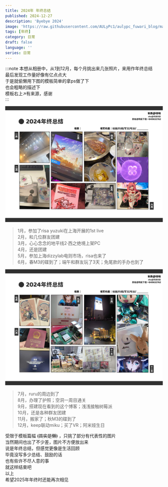 ```yaml
---
title: 2024年 年终总结
published: 2024-12-27
description: 'Byebye 2024'
image: 'https://raw.githubusercontent.com/AULyPc1/aulypc_fuwari_blog/main/picture/mypic/data/2024_year-end_summary/amiya_birthday.webp'
tags: [年终]
category: 日常
draft: false
language: ''
series: 日常
---
```


:::note
本想从相册中，从1到12月，每个月挑出来几张照片，来用作年终总结  
最后发现工作量好像有亿点点大  
于是就偷懒用下图的模板简单的拿ps做了下  
也会粗略的描述下  
模板右上↗有来源，感谢  
:::
  
![](https://raw.githubusercontent.com/AULyPc1/aulypc_fuwari_blog/main/picture/mypic/data/2024_year-end_summary/0.webp)  
  
> 1月，参加了risa yuzuki在上海开展的1st live  
> 2月，和几位群友团建  
> 3月，心心念念的地平线2·西之绝境上架PC  
> 4月，还是团建  
> 5月，参加上海dizzylab电则市场，risa也来了  
> 6月，春M3的碟到了；端午和群友玩了3天；免尾款的手办也到了  
  
![](https://raw.githubusercontent.com/AULyPc1/aulypc_fuwari_blog/main/picture/mypic/data/2024_year-end_summary/1.webp)  
  
> 7月，ruru的周边到了  
> 8月，办理了护照；空洞一周目通关  
> 9月，搭建现在看到的这个博客；浅浅接触树莓派  
> 10月，还是各种群友团建  
> 11月，搬家了；秋M3的碟到了  
> 12月，keep联动miku；买了VR；阿米娅生日  
  
受限于模板篇幅 ~~(其实是懒)~~ ，只挑了部分有代表性的图片  
当然期间也出了不少差，图片不方便放出来  
说是年终总结，但感觉更像是生活回顾  
毕竟没写多少总结、鼓励的话  
也有些许不尽人意的事  
就这样结束吧  
以上  
希望2025年年终时还能再次相见  